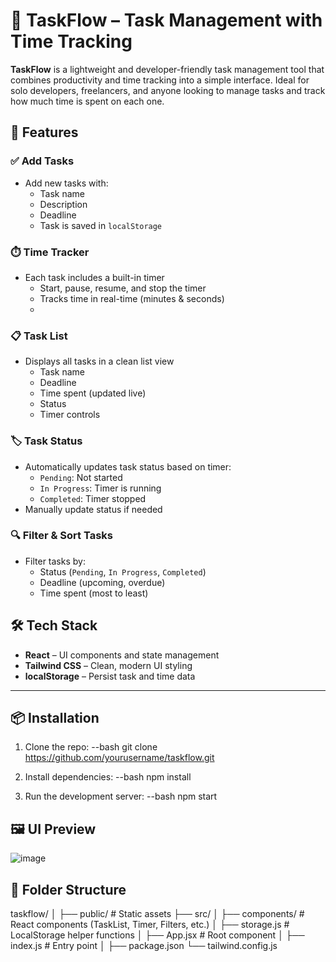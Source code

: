 # 📝 TaskFlow – Task Management with Time Tracking

**TaskFlow** is a lightweight and developer-friendly task management tool that combines productivity and time tracking into a simple interface. Ideal for solo developers, freelancers, and anyone looking to manage tasks and track how much time is spent on each one.

## 🚀 Features

### ✅ Add Tasks
- Add new tasks with:
  - Task name
  - Description
  - Deadline
  - Task is saved in `localStorage`

### ⏱️ Time Tracker
- Each task includes a built-in timer
  - Start, pause, resume, and stop the timer
  - Tracks time in real-time (minutes & seconds)
  - 
### 📋 Task List
- Displays all tasks in a clean list view
  - Task name
  - Deadline
  - Time spent (updated live)
  - Status
  - Timer controls

### 🏷️ Task Status
- Automatically updates task status based on timer:
  - `Pending`: Not started
  - `In Progress`: Timer is running
  - `Completed`: Timer stopped
- Manually update status if needed

### 🔍 Filter & Sort Tasks
- Filter tasks by:
  - Status (`Pending`, `In Progress`, `Completed`)
  - Deadline (upcoming, overdue)
  - Time spent (most to least)

## 🛠️ Tech Stack

- **React** – UI components and state management
- **Tailwind CSS** – Clean, modern UI styling
- **localStorage** – Persist task and time data
  
---

## 📦 Installation

1. Clone the repo:
   --bash
   git clone https://github.com/yourusername/taskflow.git

2. Install dependencies:
   --bash
   npm install
  
3. Run the development server:
   --bash
   npm start

## 🖼️ UI Preview

![image](https://github.com/user-attachments/assets/1a7532a0-10e2-4025-882f-fd9395acf6aa)


## 📁 Folder Structure

taskflow/
│
├── public/                  # Static assets
├── src/
│   ├── components/          # React components (TaskList, Timer, Filters, etc.)
│   ├── storage.js           # LocalStorage helper functions
│   ├── App.jsx              # Root component
│   ├── index.js             # Entry point
│
├── package.json
└── tailwind.config.js
```
